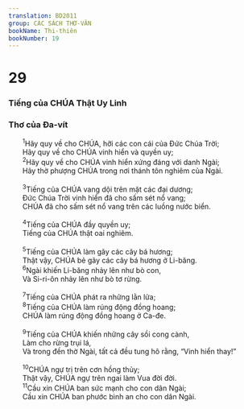 ```yaml
---
translation: BD2011
group: CÁC SÁCH THƠ-VĂN
bookName: Thi-thiên 
bookNumber: 19
---
```


<div class="title"><h1>29</h1><h3>Tiếng của CHÚA Thật Uy Linh</h3><h3>Thơ của Ða-vít</h3></div>
<span class="verse thi_29_1">  <sup>1</sup>Hãy quy về cho CHÚA, hỡi các con cái của Ðức Chúa Trời; <br/>  Hãy quy về cho CHÚA vinh hiển và quyền uy;<br/></span>
<span class="verse thi_29_2">  <sup>2</sup>Hãy quy về cho CHÚA vinh hiển xứng đáng với danh Ngài;<br/>  Hãy thờ phượng CHÚA trong nơi thánh tôn nghiêm của Ngài.<br/><br/></span>
<span class="verse thi_29_3">  <sup>3</sup>Tiếng của CHÚA vang dội trên mặt các đại dương;<br/>  Ðức Chúa Trời vinh hiển đã cho sấm sét nổ vang;<br/>  CHÚA đã cho sấm sét nổ vang trên các luồng nước biển.<br/><br/></span>
<span class="verse thi_29_4">  <sup>4</sup>Tiếng của CHÚA đầy quyền uy;<br/>  Tiếng của CHÚA thật oai nghiêm.<br/><br/></span>
<span class="verse thi_29_5">  <sup>5</sup>Tiếng của CHÚA làm gãy các cây bá hương;<br/>  Thật vậy, CHÚA bẻ gãy các cây bá hương ở Li-băng.<br/></span>
<span class="verse thi_29_6">  <sup>6</sup>Ngài khiến Li-băng nhảy lên như bò con,<br/>  Và Si-ri-ôn nhảy lên như bò tơ rừng.<br/><br/></span>
<span class="verse thi_29_7">  <sup>7</sup>Tiếng của CHÚA phát ra những lằn lửa;<br/></span>
<span class="verse thi_29_8">  <sup>8</sup>Tiếng của CHÚA làm rúng động đồng hoang;<br/>  CHÚA làm rúng động đồng hoang ở Ca-đe.<br/><br/></span>
<span class="verse thi_29_9">  <sup>9</sup>Tiếng của CHÚA khiến những cây sồi cong cành,<br/>  Làm cho rừng trụi lá,<br/>  Và trong đền thờ Ngài, tất cả đều tung hô rằng, “Vinh hiển thay!”<br/><br/></span>
<span class="verse thi_29_10">  <sup>10</sup>CHÚA ngự trị trên cơn hồng thủy;<br/>  Thật vậy, CHÚA ngự trên ngai làm Vua đời đời.<br/></span>
<span class="verse thi_29_11">  <sup>11</sup>Cầu xin CHÚA ban sức mạnh cho con dân Ngài;<br/>  Cầu xin CHÚA ban phước bình an cho con dân Ngài.<br/></span>
